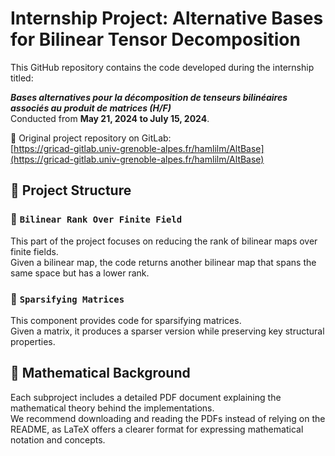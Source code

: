 # Internship Project: Alternative Bases for Bilinear Tensor Decomposition

This GitHub repository contains the code developed during the internship titled:

**_Bases alternatives pour la décomposition de tenseurs bilinéaires associés au produit de matrices (H/F)_**  
Conducted from **May 21, 2024 to July 15, 2024**.

🔗 Original project repository on GitLab:  
[https://gricad-gitlab.univ-grenoble-alpes.fr/hamlilm/AltBase](https://gricad-gitlab.univ-grenoble-alpes.fr/hamlilm/AltBase)

## 📁 Project Structure

### 🔹 `Bilinear Rank Over Finite Field`

This part of the project focuses on reducing the rank of bilinear maps over finite fields.  
Given a bilinear map, the code returns another bilinear map that spans the same space but has a lower rank.

### 🔹 `Sparsifying Matrices`

This component provides code for sparsifying matrices.  
Given a matrix, it produces a sparser version while preserving key structural properties.

## 📄 Mathematical Background

Each subproject includes a detailed PDF document explaining the mathematical theory behind the implementations.  
We recommend downloading and reading the PDFs instead of relying on the README, as LaTeX offers a clearer format for expressing mathematical notation and concepts.
